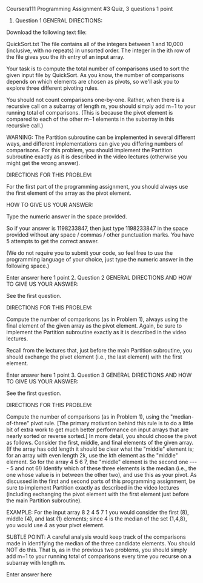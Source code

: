 Coursera111
Programming Assignment #3
Quiz, 3 questions
1
point
1. Question 1
GENERAL DIRECTIONS:

Download the following text file:

QuickSort.txt
The file contains all of the integers between 1 and 10,000 (inclusive, with no repeats) in unsorted order. The integer in 
the ith row of the file gives you the ith entry of an input array.

Your task is to compute the total number of comparisons used to sort the given input file by QuickSort. As you know, the 
number of comparisons depends on which elements are chosen as pivots, so we'll ask you to explore three different pivoting 
rules.

You should not count comparisons one-by-one. Rather, when there is a recursive call on a subarray of length m, you should 
simply add m−1 to your running total of comparisons. (This is because the pivot element is compared to each of the other 
m−1 elements in the subarray in this recursive call.)

WARNING: The Partition subroutine can be implemented in several different ways, and different implementations can give you 
differing numbers of comparisons. For this problem, you should implement the Partition subroutine exactly as it is described 
in the video lectures (otherwise you might get the wrong answer).

DIRECTIONS FOR THIS PROBLEM:

For the first part of the programming assignment, you should always use the first element of the array as the pivot element.

HOW TO GIVE US YOUR ANSWER:

Type the numeric answer in the space provided.

So if your answer is 1198233847, then just type 1198233847 in the space provided without any space / commas / other punctuation marks. You have 5 attempts to get the correct answer.

(We do not require you to submit your code, so feel free to use the programming language of your choice, just type the numeric answer in the following space.)


Enter answer here
1
point
2. Question 2
GENERAL DIRECTIONS AND HOW TO GIVE US YOUR ANSWER:

See the first question.

DIRECTIONS FOR THIS PROBLEM:

Compute the number of comparisons (as in Problem 1), always using the final element of the given array as the pivot element. 
Again, be sure to implement the Partition subroutine exactly as it is described in the video lectures.

Recall from the lectures that, just before the main Partition subroutine, you should exchange the pivot element (i.e., the 
last element) with the first element.


Enter answer here
1
point
3. Question 3
GENERAL DIRECTIONS AND HOW TO GIVE US YOUR ANSWER:

See the first question.

DIRECTIONS FOR THIS PROBLEM:

Compute the number of comparisons (as in Problem 1), using the "median-of-three" pivot rule. [The primary motivation behind 
this rule is to do a little bit of extra work to get much better performance on input arrays that are nearly sorted or reverse 
sorted.] In more detail, you should choose the pivot as follows. Consider the first, middle, and final elements of the given 
array. (If the array has odd length it should be clear what the "middle" element is; for an array with even length 2k, use the 
kth element as the "middle" element. So for the array 4 5 6 7, the "middle" element is the second one ---- 5 and not 6!) 
Identify which of these three elements is the median (i.e., the one whose value is in between the other two), and use this 
as your pivot. As discussed in the first and second parts of this programming assignment, be sure to implement Partition 
exactly as described in the video lectures (including exchanging the pivot element with the first element just before the 
main Partition subroutine).

EXAMPLE: For the input array 8 2 4 5 7 1 you would consider the first (8), middle (4), and last (1) elements; since 4 is 
the median of the set {1,4,8}, you would use 4 as your pivot element.

SUBTLE POINT: A careful analysis would keep track of the comparisons made in identifying the median of the three candidate 
elements. You should NOT do this. That is, as in the previous two problems, you should simply add m−1 to your running total 
of comparisons every time you recurse on a subarray with length m.


Enter answer here




